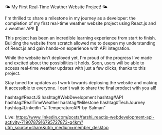 🌤️ My First Real-Time Weather Website Project! 🌤️

I'm thrilled to share a milestone in my journey as a developer: the completion of my first real-time weather website project using React.js and a weather API! 🚀

This project has been an incredible learning experience from start to finish. Building the website from scratch allowed me to deepen my understanding of React.js and gain hands-on experience with API integration.

While the website isn't deployed yet, I'm proud of the progress I've made and excited about the possibilities it holds. Soon, users will be able to access real-time weather updates with just a few clicks, thanks to this project.

Stay tuned for updates as I work towards deploying the website and making it accessible to everyone. I can't wait to share the final product with you all!

hashtag#ReactJS hashtag#WebDevelopment hashtag#API hashtag#RealTimeWeather hashtag#Milestone hashtag#TechJourney hashtag#LinkedIn
"# TemperatureAPI-by-Salman" 

Live: https://www.linkedin.com/posts/farshi_reactjs-webdevelopment-api-activity-7190787916795727873-g4km?utm_source=share&utm_medium=member_desktop
